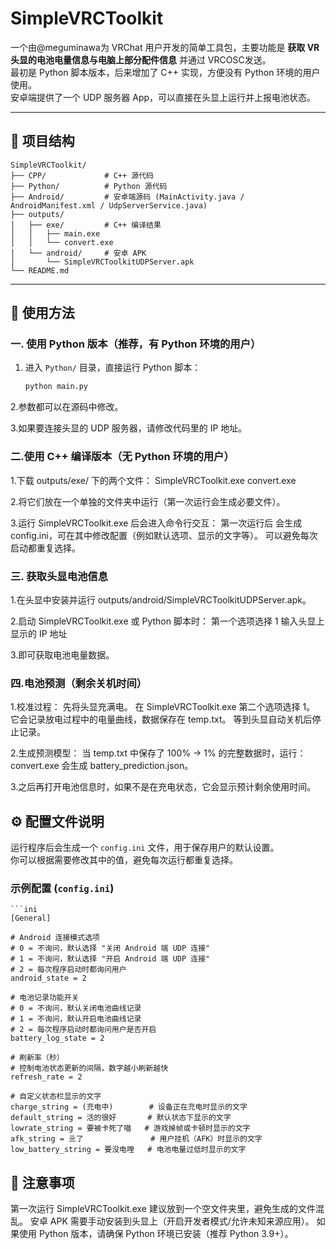 # SimpleVRCToolkit

一个由@meguminawa为 VRChat 用户开发的简单工具包，主要功能是 **获取 VR 头显的电池电量信息与电脑上部分配件信息** 并通过 VRCOSC发送。  
最初是 Python 脚本版本，后来增加了 C++ 实现，方便没有 Python 环境的用户使用。  
安卓端提供了一个 UDP 服务器 App，可以直接在头显上运行并上报电池状态。

---

## 📂 项目结构

    SimpleVRCToolkit/
    ├── CPP/             # C++ 源代码
    ├── Python/          # Python 源代码
    ├── Android/         # 安卓端源码 (MainActivity.java / AndroidManifest.xml / UdpServerService.java)
    ├── outputs/
    │   ├── exe/         # C++ 编译结果
    │   │   ├── main.exe
    │   │   └── convert.exe
    │   └── android/     # 安卓 APK
    │       └── SimpleVRCToolkitUDPServer.apk
    └── README.md

---

## 🚀 使用方法

### 一. 使用 Python 版本（推荐，有 Python 环境的用户）
  1. 进入 `Python/` 目录，直接运行 Python 脚本：
        ```bash
        python main.py

  2.参数都可以在源码中修改。

  3.如果要连接头显的 UDP 服务器，请修改代码里的 IP 地址。

### 二.使用 C++ 编译版本（无 Python 环境的用户）
  1.下载 outputs/exe/ 下的两个文件：
    SimpleVRCToolkit.exe
    convert.exe

  2.将它们放在一个单独的文件夹中运行（第一次运行会生成必要文件）。

  3.运行 SimpleVRCToolkit.exe 后会进入命令行交互：
    第一次运行后 会生成 config.ini，可在其中修改配置（例如默认选项、显示的文字等）。
    可以避免每次启动都重复选择。

### 三. 获取头显电池信息
  1.在头显中安装并运行 outputs/android/SimpleVRCToolkitUDPServer.apk。

  2.启动 SimpleVRCToolkit.exe 或 Python 脚本时：
    第一个选项选择 1
    输入头显上显示的 IP 地址

  3.即可获取电池电量数据。

### 四.电池预测（剩余关机时间）
  1.校准过程：
    先将头显充满电。
    在 SimpleVRCToolkit.exe 第二个选项选择 1。
    它会记录放电过程中的电量曲线，数据保存在 temp.txt。
    等到头显自动关机后停止记录。

  2.生成预测模型：
    当 temp.txt 中保存了 100% → 1% 的完整数据时，运行：
      convert.exe
    会生成 battery_prediction.json。

  3.之后再打开电池信息时，如果不是在充电状态，它会显示预计剩余使用时间。


## ⚙️ 配置文件说明
运行程序后会生成一个 `config.ini` 文件，用于保存用户的默认设置。  
你可以根据需要修改其中的值，避免每次运行都重复选择。
    
### 示例配置 (`config.ini`)
    ```ini
    [General]
        
    # Android 连接模式选项
    # 0 = 不询问，默认选择 "关闭 Android 端 UDP 连接"
    # 1 = 不询问，默认选择 "开启 Android 端 UDP 连接"
    # 2 = 每次程序启动时都询问用户
    android_state = 2 
        
    # 电池记录功能开关
    # 0 = 不询问，默认关闭电池曲线记录
    # 1 = 不询问，默认开启电池曲线记录
    # 2 = 每次程序启动时都询问用户是否开启
    battery_log_state = 2 
        
    # 刷新率（秒）
    # 控制电池状态更新的间隔，数字越小刷新越快
    refresh_rate = 2
        
    # 自定义状态栏显示的文字
    charge_string = (充电中)        # 设备正在充电时显示的文字
    default_string = 活的很好       # 默认状态下显示的文字
    lowrate_string = 要被卡死了喵   # 游戏掉帧或卡顿时显示的文字
    afk_string = 亖了               # 用户挂机（AFK）时显示的文字
    low_battery_string = 要没电哩   # 电池电量过低时显示的文字


## 📌 注意事项
  第一次运行 SimpleVRCToolkit.exe 建议放到一个空文件夹里，避免生成的文件混乱。
  安卓 APK 需要手动安装到头显上（开启开发者模式/允许未知来源应用）。
  如果使用 Python 版本，请确保 Python 环境已安装（推荐 Python 3.9+）。
